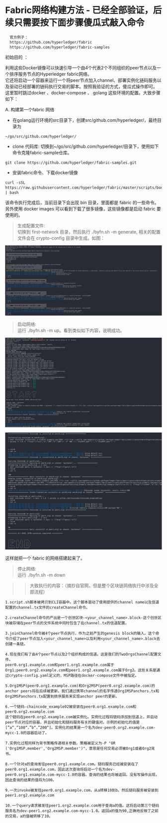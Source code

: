 # Fabric网络构建方法 - 已经全部验证，后续只需要按下面步骤傻瓜式敲入命令

```
  官方例子：
  https://github.com/hyperledger/fabric  
  https://github.com/hyperledger/fabric-samples  
```  

初始目的 ：

利用这些Docker镜像可以快速引导一个由4个代表2个不同组织的peer节点以及一个排序服务节点的Hyperledger fabric网络。  
它还将启动一个容器来运行一个将peer节点加入channel、部署实例化链码服务以及驱动已经部署的链码执行交易的脚本。按照我验证的方式，傻瓜式操作即可。  
这里暂时跳过docker 、docker-compose 、 golang 这些环境的配置。大致步骤如下：

A. 构建第一个fabric 网络

- 在golang运行环境的src目录下，创建src/github.com/hyperledger/，最终目录为

```
~/go/src/github.com/hyperledger/
```

- clone 代码库: 切换到~/go/src/github.com/hyperledger/目录下，使用如下命令克隆fabric-sample仓库。

```
git clone https://github.com/hyperledger/fabric-samples.git
```

- 安装fabric命令、下载docker镜像

```
curl -sSL https://raw.githubusercontent.com/hyperledger/fabric/master/scripts/bootstrap.sh | bash
```

该命令执行完成后，当前目录下会出现 bin 目录，里面都是 fabric 的一些命令。另外使用 docker images 可以看到下载了很多镜像，这些镜像都是启动 fabric 要使用的。

> 生成配置文件:   
切换到 first-network 目录，然后执行 ./byfn.sh -m generate, 相关的配置文件会在 crypto-config 目录中生成。如图：  

![Alt text](./pic/1.png)  

> 启动网络:  
运行 ./byfn.sh -m up。看到类似如下内容，说明成功。

![Alt text](./pic/2.png)  

![Alt text](./pic/3.png)  

这样就把一个 fabric 的网络搭建起来了。

> 停止网络:  
运行 ./byfn.sh -m down  

>> 大致执行的内容：（摘抄自官网，但是整个区块链网络执行中涉及全部流程）
```
1.script.sh脚本被拷贝到CLI容器中。这个脚本驱动了使用提供的channel name以及信道配置的channel.tx文件的createChannel命令。

2.createChannel命令的产出是一个创世区块-<your_channel_name>.block-这个创世区块被存储在peer节点的文件系统中同时包含了在channel.tx的信道配置。

3.joinChannel命令被4个peer节点执行，作为之前产生的genesis block的输入。这个命令介绍了peer节点加入<your_channel_name>以及利用<your_channel_name>.block去创建一条链。

4.现在我们有了由4个peer节点以及2个组织构成的信道。这是我们的TwoOrgsChannel配置文件。
peer0.org1.example.com和peer1.org1.example.com属于Org1;peer0.org2.example.com和peer1.org2.example.com属于Org2。这些关系是通过crypto-config.yaml定义的，MSP路径在docker-compose文件中被指定。

5.Org1MSP(peer0.org1.example.com)和Org2MSP(peer0.org2.example.com)的anchor peers将在后续被更新。我们通过携带channel的名字传递Org1MSPanchors.tx和Org2MSPanchors.tx配置到排序服务来实现anchor peer的更新。

6.一个链码-chaincode_example02被安装在peer0.org1.example.com和peer0.org2.example.com
这个链码在peer0.org2.example.com被实例化。实例化过程将链码添加到信道上，并启动peer节点对应的容器，并且初始化和链码服务有关的键值对。示例的初始化的值是[”a“,”100“，”b“，”200“]。实例化的结果是一个名为dev-peer0.org2.example.com-mycc-1.0的容器启动了。

7.实例化过程同样为背书策略传递相关参数。策略被定义为-P "OR ('Org1MSP.member','Org2MSP.member')"，意思是任何交易必须被Org1或者Org2背书。

8.一个针对a的查询发往peer0.org1.example.com。链码服务已经被安装在了peer0.org1.example.com，因此这次查询将启动一个名为dev-peer0.org1.example.com-mycc-1.0的容器。查询的结果也将被返回。没有写操作出现，因此查询的结果的值将为100。

9.一次invoke被发往peer0.org1.example.com，从a转移10到b。然后链码服务被安装到peer1.org2.example.com

10.一个query请求被发往peer1.org2.example.com用于查询a的值。这将启动第三个链码服务名为dev-peer1.org2.example.com-mycc-1.0。返回a的值为90,正确地反映了之前的交易，a的值被转移了10。

